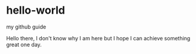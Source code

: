# hello-world
my github guide

Hello there, I don't know why I am here but I hope I can achieve something great one day.

